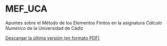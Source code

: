 # MEF_UCA

Apuntes sobre el Método de los Elementos Finitos en la asignatura *Cálculo Numérico* de la Universidad de Cádiz 

[Descargar la última versión (en formato PDF)](https://github.com/rrgalvan/mef_UCA/blob/main/tex/apuntes-MEF.pdf)
